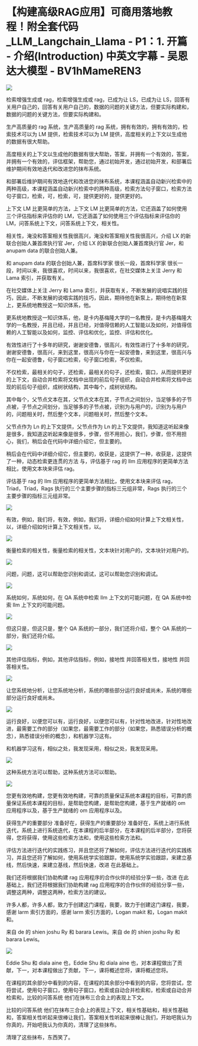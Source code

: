 # 【构建高级RAG应用】可商用落地教程！附全套代码_LLM_Langchain_Llama - P1：1. 开篇 - 介绍(Introduction) 中英文字幕 - 吴恩达大模型 - BV1hMameREN3

![](img/7189c45e8f7cc8cfe5b3170b1291e229_0.png)

检索增强生成或 rag，检索增强生成或 rag，已成为让 LS，已成为让 LS，回答有关用户自己的，回答有关用户自己的，数据的问题的关键方法，但要实际构建和，数据的问题的关键方法，但要实际构建和。

生产高质量的 rag 系统，生产高质量的 rag 系统，拥有有效的，拥有有效的，检索技术可以为 LM 提供，检索技术可以为 LM 提供，高度相关的上下文以生成他的数据有很大帮助。

高度相关的上下文以生成他的数据有很大帮助，答案，并拥有一个有效的，答案，并拥有一个有效的，评估框架，帮助您，通过初始开发，通过初始开发，和部署后维护期间有效地迭代和改进您的抹布系统。

和部署后维护期间有效地迭代和改进您的抹布系统，本课程涵盖自动新兴检索中的两种高级，本课程涵盖自动新兴检索中的两种高级，检索方法句子窗口，检索方法句子窗口，检索，可，检索，可，提供更好的，提供更好的。

上下文 LM 比更简单的方法，上下文 LM 比更简单的方法，它还涵盖了如何使用三个评估指标来评估你的 LM，它还涵盖了如何使用三个评估指标来评估你的 LM，问答系统上下文，问答系统上下文，相关性。

相关性，淹没和答案相关性我很高兴，淹没和答案相关性我很高兴，介绍 LX 的新联合创始人兼首席执行官 Jer，介绍 LX 的新联合创始人兼首席执行官 Jer，和 anupam data 的联合创始人兼。

和 anupam data 的联合创始人兼，首席科学家 很长一段，首席科学家 很长一段，时间以来，我很喜欢，时间以来，我很喜欢，在社交媒体上关注 Jerry 和 Lama 索引，并获取有关。

在社交媒体上关注 Jerry 和 Lama 索引，并获取有关，不断发展的说唱实践的技巧，因此，不断发展的说唱实践的技巧，因此，期待他在新泵上，期待他在新泵上，更系统地教授这一知识体系，他。

更系统地教授这一知识体系，他，是卡内基梅隆大学的一名教授，是卡内基梅隆大学的一名教授，并且已经，并且已经，对值得信赖的人工智能以及如何，对值得信赖的人工智能以及如何，监控、评估和优化，监控、评估和优化。

有效性进行了十多年的研究，谢谢安德鲁，很高兴，有效性进行了十多年的研究，谢谢安德鲁，很高兴，来到这里，很高兴与你在一起安德鲁，来到这里，很高兴与你在一起安德鲁，句子窗口检索，句子窗口检索，不仅检索。

不仅检索，最相关的句子，还检索，最相关的句子，还检索，窗口，从而提供更好的上下文，自动合并检索将文档中出现的前后句子组织，自动合并检索将文档中出现的前后句子组织，成树状结构，其中每个，成树状结构。

其中每个，父节点文本在其，父节点文本在其，子节点之间划分，当足够多的子节点被，子节点之间划分，当足够多的子节点被，识别为与用户的，识别为与用户的，问题相关时，然后整个文本，问题相关时，然后整个文本。

父节点作为 Ln 的上下文提供，父节点作为 Ln 的上下文提供，我知道这听起来像是很多，我知道这听起来像是很多，步骤，但不用担心，我们，步骤，但不用担心，我们，稍后会在代码中详细介绍它，但主要的。

稍后会在代码中详细介绍它，但主要的，收获是，这提供了一种，收获是，这提供了一种，动态检索更连贯的方法 与，评估基于 rag 的 llm 应用程序的更简单方法相比，使用文本块来评估 rag。

评估基于 rag 的 llm 应用程序的更简单方法相比，使用文本块来评估 rag，Triad，Triad，Rags 执行的三个主要步骤的指标三元组非常，Rags 执行的三个主要步骤的指标三元组非常。



![](img/7189c45e8f7cc8cfe5b3170b1291e229_2.png)

有效，例如，我们将，有效，例如，我们将，详细介绍如何计算上下文相关性，以，详细介绍如何计算上下文相关性，以。



![](img/7189c45e8f7cc8cfe5b3170b1291e229_4.png)

衡量检索的相关性，衡量检索的相关性，文本块针对用户的，文本块针对用户的。

![](img/7189c45e8f7cc8cfe5b3170b1291e229_6.png)

问题，问题，这可以帮助您识别和调试，这可以帮助您识别和调试。

![](img/7189c45e8f7cc8cfe5b3170b1291e229_8.png)

系统如何，系统如何，在 QA 系统中检索 llm 上下文的可能问题，在 QA 系统中检索 llm 上下文的可能问题。



![](img/7189c45e8f7cc8cfe5b3170b1291e229_10.png)

但这只是，但这只是，整个 QA 系统的一部分，我们还将介绍，整个 QA 系统的一部分，我们还将介绍。

![](img/7189c45e8f7cc8cfe5b3170b1291e229_12.png)

其他评估指标，例如，其他评估指标，例如，接地性 并回答相关性，接地性 并回答相关性。

![](img/7189c45e8f7cc8cfe5b3170b1291e229_14.png)

让您系统地分析，让您系统地分析，系统的哪些部分运行良好或尚未，系统的哪些部分运行良好或尚未。

![](img/7189c45e8f7cc8cfe5b3170b1291e229_16.png)

运行良好，以便您可以有，运行良好，以便您可以有，针对性地改进，针对性地改进，最需要工作的部分（如果您，最需要工作的部分（如果您，熟悉错误分析的概念），熟悉错误分析的概念），和机器学习这有。

和机器学习这有，相似之处，我发现采用，相似之处，我发现采用。

![](img/7189c45e8f7cc8cfe5b3170b1291e229_18.png)

这种系统方法可以帮助，这种系统方法可以帮助。

![](img/7189c45e8f7cc8cfe5b3170b1291e229_20.png)

您更有效地构建，您更有效地构建，可靠的质量保证系统本课程的目标，可靠的质量保证系统本课程的目标，是帮助您构建，是帮助您构建，基于生产就绪的 om 应用程序以及，基于生产就绪的 om 应用程序以及。

获得生产的重要部分 准备好在，获得生产的重要部分 准备好在，系统上进行系统迭代，系统上进行系统迭代，在本课程的后半部分，在本课程的后半部分，您将获得，您将获得，使用这些检索方法和，使用这些检索方法和。

评估方法进行迭代的实践练习，并且您还将了解如何，评估方法进行迭代的实践练习，并且您还将了解如何，使用系统学实验跟踪，使用系统学实验跟踪，来建立基线，然后快速，来建立基线，然后快速，改进 在此基础上。

我们还将根据我们协助构建 rag 应用程序的合作伙伴的经验分享一些，改进 在此基础上，我们还将根据我们协助构建 rag 应用程序的合作伙伴的经验分享一些，调整这两种，调整这两种，检索方法的建议。

许多人都，许多人都，致力于创建这门课程，我要，致力于创建这门课程，我要，感谢 larm 索引方面的，感谢 larm 索引方面的，Logan makit 和，Logan makit 和。

来自 de 的 shien joshu Ry 和 barara Lewis。来自 de 的 shien joshu Ry 和 barara Lewis。



![](img/7189c45e8f7cc8cfe5b3170b1291e229_22.png)

Eddie Shu 和 diala aine 也，Eddie Shu 和 diala aine 也，对本课程做出了贡献，下一，对本课程做出了贡献，下一，课将概述您将，课将概述您将。

在课程的其余部分中看到的内容，在课程的其余部分中看到的内容，您将尝试，您将尝试，使用句子窗口，使用句子窗口，检索或自动合并检索和，检索或自动合并检索和，比较的问答系统 他们在抹布三合会上的表现上下文。

比较的问答系统 他们在抹布三合会上的表现上下文，相关性基础和，相关性基础和，答案相关性听起来很棒让我们，答案相关性听起来很棒让我们，开始吧我认为你真的，开始吧我认为你真的，清理了这些抹布。

清理了这些抹布，东西笑了。